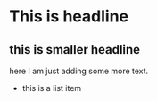 # This is headline

## this is smaller headline

here I am just adding some more text.

* this is a list item
